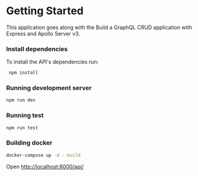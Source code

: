 # Getting Started

This application goes along with the Build a GraphQL CRUD application with Express and Apollo Server v3.

### Install dependencies

To install the API's dependencies run:

```sh
 npm install
```

### Running development server

```sh
npm run dev
```

### Running test

```sh
npm run test
```

### Building docker

```sh
docker-compose up -d --build
```

Open <a href="http://localhost:8000/api/">http://localhost:8000/api/</a>
